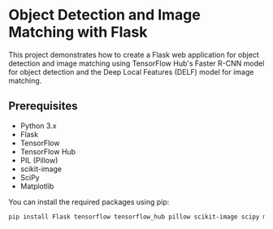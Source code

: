# Object Detection and Image Matching with Flask

This project demonstrates how to create a Flask web application for object detection and image matching using TensorFlow Hub's Faster R-CNN model for object detection and the Deep Local Features (DELF) model for image matching.

## Prerequisites

- Python 3.x
- Flask
- TensorFlow
- TensorFlow Hub
- PIL (Pillow)
- scikit-image
- SciPy
- Matplotlib

You can install the required packages using pip:

```bash
pip install Flask tensorflow tensorflow_hub pillow scikit-image scipy matplotlib
